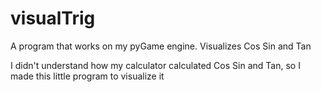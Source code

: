 # visualTrig
A program that works on my pyGame engine. Visualizes Cos Sin and Tan

I didn't understand how my calculator calculated Cos Sin and Tan, so I made this little program to visualize it

